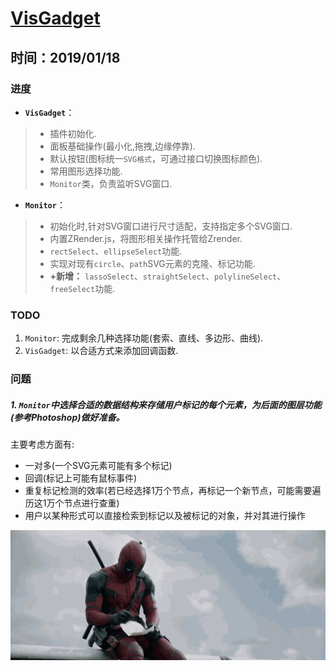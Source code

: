# [VisGadget](https://github.com/mx927/VisGadget)

## 时间：2019/01/18

### 进度
- **`VisGadget`**：
> - 插件初始化.
> - 面板基础操作(最小化,拖拽,边缘停靠).
> - 默认按钮(图标统一`SVG格式`，可通过接口切换图标颜色).
> - 常用图形选择功能.
> - `Monitor`类，负责监听SVG窗口.

- **`Monitor`**：
> - 初始化时,针对SVG窗口进行尺寸适配，支持指定多个SVG窗口.
> - 内置ZRender.js，将图形相关操作托管给Zrender.
> - `rectSelect`、`ellipseSelect`功能.
> - 实现对现有`circle`、`path`SVG元素的克隆、标记功能.
> - **+新增：** `lassoSelect`、`straightSelect`、`polylineSelect`、`freeSelect`功能.

### TODO

1. `Monitor`: 完成剩余几种选择功能(套索、直线、多边形、曲线).
2. `VisGadget`: 以合适方式来添加回调函数.

### 问题

##### 1. `Monitor`中选择合适的数据结构来存储用户标记的每个元素，为后面的图层功能(参考Photoshop)做好准备。
主要考虑方面有: 
- 一对多(一个SVG元素可能有多个标记)
- 回调(标记上可能有鼠标事件)
- 重复标记检测的效率(若已经选择1万个节点，再标记一个新节点，可能需要遍历这1万个节点进行查重)
- 用户以某种形式可以直接检索到标记以及被标记的对象，并对其进行操作

![daedpool](Example/image/deadpool.gif)